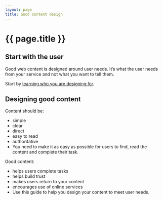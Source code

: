 ```yaml
---
layout: page
title: Good content design
---
```


# {{ page.title }}

## Start with the user

Good web content is designed around user needs. It’s what the user needs from your service and not what you want to tell them.

Start by [learning who you are designing for](/essex-county-council-digital-manual/Service-Transformation-team/User-need).

## Designing good content

Content should be:

- simple
- clear
- direct
- easy to read
- authoritative
- You need to make it as easy as possible for users to find, read the content and complete their task.

Good content:

- helps users complete tasks
- helps build trust
- makes users return to your content
- encourages use of online services
- Use this guide to help you design your content to meet user needs.